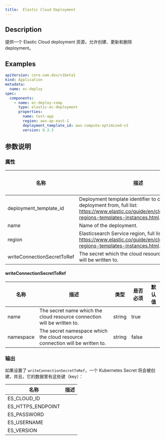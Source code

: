 ```yaml
---
title:  Elastic Cloud Deployment
---
```


## Description

提供一个 Elastic Cloud deployment 资源，允许创建、更新和删除 deployment。

## Examples

```yaml
apiVersion: core.oam.dev/v1beta1
kind: Application
metadata:
  name: ec-deploy
spec:
  components:
    - name: ec-deploy-comp
      type: elastic-ec-deployment
      properties:
        name: test-app
        region: aws-ap-east-1
        deployment_template_id: aws-compute-optimized-v3
        version: 8.3.3
```

## 参数说明

### 属性

 名称 | 描述 | 类型 | 是否必须 | 默认值
 ---- | ----------- | ---- | -------- | -------
 deployment_template_id | Deployment template identifier to create the deployment from, full list: https://www.elastic.co/guide/en/cloud/current/ec-regions-templates-instances.html. | string | false |
 name | Name of the deployment. | string | false |
 region | Elasticsearch Service region, full list: https://www.elastic.co/guide/en/cloud/current/ec-regions-templates-instances.html. | string | false |
 writeConnectionSecretToRef | The secret which the cloud resource connection will be written to. | [writeConnectionSecretToRef](#writeConnectionSecretToRef) | false |


#### writeConnectionSecretToRef

 名称 | 描述 | 类型 | 是否必须 | 默认值
 ---- | ----------- | ---- | -------- | -------
 name | The secret name which the cloud resource connection will be written to. | string | true |
 namespace | The secret namespace which the cloud resource connection will be written to. | string | false |


### 输出

如果设置了 `writeConnectionSecretToRef`，一个 Kubernetes Secret 将会被创建，并且，它的数据里有这些键（key）：

 名称 | 描述
 ------------ | -------------
 ES_CLOUD_ID |
 ES_HTTPS_ENDPOINT |
 ES_PASSWORD |
 ES_USERNAME |
 ES_VERSION |
